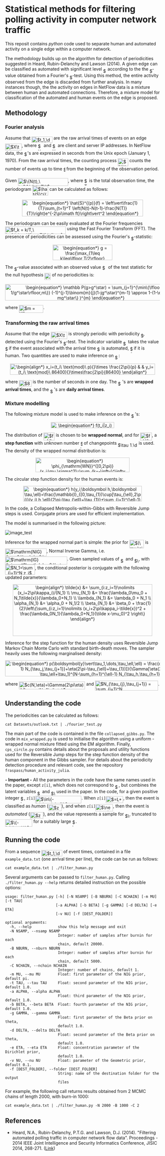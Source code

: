 # Statistical methods for filtering polling activity in computer network traffic

This reposit contains *python* code used to separate human and automated activity on a single edge within a computer network. 

The methodology builds up on the algorithm for detection of periodicities suggested in Heard, Rubin-Delanchy and Lawson (2014). A given edge can be classified as automated with significant level <img alt="$\alpha$" src="svgs/c745b9b57c145ec5577b82542b2df546.svg" align="middle" width="10.5765pt" height="14.15535pt"/> according to the the <img alt="$p$" src="svgs/2ec6e630f199f589a2402fdf3e0289d5.svg" align="middle" width="8.270625pt" height="14.15535pt"/>-value obtained from a Fourier's <img alt="$g$" src="svgs/3cf4fbd05970446973fc3d9fa3fe3c41.svg" align="middle" width="8.43051pt" height="14.15535pt"/>-test. Using this method, the entire activity observed from the edge is discarded from further analysis. In many instances though, the the activity on edges in NetFlow data is a mixture between human and automated connections. Therefore, a mixture model for classification of the automated and human events on the edge is proposed. 

## Methodology

### Fourier analysis

Assume that <img alt="$t_1,\dots,t_N$" src="svgs/e2c473b0627500251619ee3222b5f1ba.svg" align="middle" width="67.4223pt" height="20.22207pt"/> are the raw arrival times of events on an edge <img alt="$X\to Y$" src="svgs/0fa0326f423a749421f358bd1d3a1653.svg" align="middle" width="53.675655pt" height="22.46574pt"/>, where <img alt="$X$" src="svgs/cbfb1b2a33b28eab8a3e59464768e810.svg" align="middle" width="14.90874pt" height="22.46574pt"/> and <img alt="$Y$" src="svgs/91aac9730317276af725abd8cef04ca9.svg" align="middle" width="13.19637pt" height="22.46574pt"/> are client and server IP addresses. In NetFlow data, the <img alt="$t_i$" src="svgs/02ab12d0013b89c8edc7f0f2662fa7a9.svg" align="middle" width="10.58706pt" height="20.22207pt"/>'s are expressed in seconds from the Unix epoch (January 1, 1970). From the raw arrival times, the counting process <img alt="$N(t)$" src="svgs/bc26136196e30407c1303ffbe073b500.svg" align="middle" width="33.7214988pt" height="24.657534pt"/> counts the number of events up to time <img alt="$t$" src="svgs/4f4f4e395762a3af4575de74c019ebb5.svg" align="middle" width="5.93609775pt" height="20.2218027pt"/> from the beginning of the observation period. 

Given <img alt="$\{N(t),\ t=0,1,\dots,T\}$" src="svgs/de3e1f364fdb63b83b40dccd545f87da.svg" align="middle" width="162.9620025pt" height="24.657534pt"/>, where <img alt="$T$" src="svgs/2f118ee06d05f3c2d98361d9c30e38ce.svg" align="middle" width="11.88931425pt" height="22.4657235pt"/> is the total observation time, the periodogram <img alt="$\hat{S}^{(p)}(f)$" src="svgs/ec6220dd5b1b0b041c2cef5a4282e12f.svg" align="middle" width="51.5026083pt" height="31.1415357pt"/> can be calculated as follows:
<p align="center"><img alt="\begin{equation*}&#10;\hat{S}^{(p)}(f) = \left\vert\frac{1}{T}\sum_{t=1}^T \left(N(t)-N(t-1)-\frac{N(T)}{T}\right)e^{-2\pi\imath ft}\right\vert^2&#10;\end{equation*}" src="svgs/82d1c12d422abbbaf8fe5b36692b4478.svg" align="middle" width="393.1414047pt" height="53.95471455pt"/></p>

The periodogram can be easily evaluated at the Fourier frequencies <img alt="$f_k = k/T,\ k=0,\dots,\lfloor T/2 \rfloor$" src="svgs/3b3c77a3ac66bae7c20ee3ae896d4007.svg" align="middle" width="197.3341491pt" height="24.657534pt"/> using the Fast Fourier Transform (FFT). The presence of periodicities can be assessed using the Fourier's <img alt="$g$" src="svgs/3cf4fbd05970446973fc3d9fa3fe3c41.svg" align="middle" width="8.43051pt" height="14.15535pt"/>-statistic:
<p align="center"><img alt="\begin{equation*}&#10;g = \frac{\max_{1\leq k\leq\lfloor T/2\rfloor} \hat{S}^{(p)}(f_k)}{\sum_{1\leq k\leq\lfloor T/2\rfloor} \hat{S}^{(p)}(f_k)}&#10;\end{equation*}" src="svgs/7610c527b41a3ca4260038f78e3cced2.svg" align="middle" width="193.18586925pt" height="49.3970961pt"/></p>

The <img alt="$p$" src="svgs/2ec6e630f199f589a2402fdf3e0289d5.svg" align="middle" width="8.270625pt" height="14.15535pt"/>-value associated with an observed value <img alt="$g^\star$" src="svgs/edd8e1b4a643e8dd7ef5f1c2b1cbdc59.svg" align="middle" width="15.1655526pt" height="22.638462pt"/> of the test statistic for the null hypothesis <img alt="$H_0$" src="svgs/30074edb23bec8e7c47c584ff885e5b5.svg" align="middle" width="20.21695005pt" height="22.4657235pt"/> of no periodicities is:
<p align="center"><img alt="\begin{equation*}&#10;\mathbb P(g&gt;g^\star) = \sum_{j=1}^{\min\{\lfloor 1/g^\star\rfloor,m\}} (-1)^{j-1}\binom{m}{j}(1-jg^\star)^{m-1} \approx 1-(1-\exp\{-mg^\star\} )^{m}&#10;\end{equation*}" src="svgs/a4d956ecfb6d2cf7f2cb0f06710456ad.svg" align="middle" width="558.9765555pt" height="52.38100065pt"/></p>

where <img alt="$m = \lfloor T/2\rfloor$" src="svgs/e08b72ddd2f1f1f6611e392a2f496078.svg" align="middle" width="78.8337363pt" height="24.657534pt"/>.

### Transforming the raw arrival times

Assume that the edge <img alt="$X\to Y$" src="svgs/0fa0326f423a749421f358bd1d3a1653.svg" align="middle" width="53.675655pt" height="22.46574pt"/> is strongly periodic with periodicity <img alt="$p$" src="svgs/2ec6e630f199f589a2402fdf3e0289d5.svg" align="middle" width="8.270625pt" height="14.15535pt"/>, detected using the Fourier's <img alt="$g$" src="svgs/3cf4fbd05970446973fc3d9fa3fe3c41.svg" align="middle" width="8.43051pt" height="14.15535pt"/>-test. The indicator variable <img alt="$z_i$" src="svgs/6af8e9329c416994c3690752bde99a7d.svg" align="middle" width="12.295635pt" height="14.15535pt"/> takes the value <img alt="$1$" src="svgs/034d0a6be0424bffe9a6e7ac9236c0f5.svg" align="middle" width="8.219277pt" height="21.18732pt"/> if the event associated with the arrival time <img alt="$t_i$" src="svgs/02ab12d0013b89c8edc7f0f2662fa7a9.svg" align="middle" width="10.58706pt" height="20.22207pt"/> is automated, <img alt="$0$" src="svgs/29632a9bf827ce0200454dd32fc3be82.svg" align="middle" width="8.219277pt" height="21.18732pt"/> if it is human. Two quantities are used to make inference on <img alt="$z_i$" src="svgs/6af8e9329c416994c3690752bde99a7d.svg" align="middle" width="12.295635pt" height="14.15535pt"/>:

<p align="center"><img alt="\begin{align*}&#10;x_i=(t_i\ \text{mod}\ p){}\times \frac{2\pi}{p} &amp; &amp; y_i=(t_i\ \text{mod}\ 86400){}\times\frac{2\pi}{86400}&#10;\end{align*}" src="svgs/d4ed676d0d5d70216ae80838ba5eb5f9.svg" align="middle" width="472.9659pt" height="36.18648pt"/></p>

where <img alt="$86400$" src="svgs/4bda6e2d17a6dd8e156052e83dde1de1.svg" align="middle" width="41.096055pt" height="21.18732pt"/> is the number of seconds in one day. The <img alt="$x_i$" src="svgs/9fc20fb1d3825674c6a279cb0d5ca636.svg" align="middle" width="14.045955pt" height="14.15535pt"/>'s are **wrapped arrival times**, and the <img alt="$y_i$" src="svgs/2b442e3e088d1b744730822d18e7aa21.svg" align="middle" width="12.710445pt" height="14.15535pt"/>'s are **daily arrival times**. 

### Mixture modelling

The following mixture model is used to make inference on the <img alt="$z_i$" src="svgs/6af8e9329c416994c3690752bde99a7d.svg" align="middle" width="12.295635pt" height="14.15535pt"/>'s:
<p align="center"><img alt="\begin{equation*}&#10;f(t_i|z_i) \propto f_A(x_i)^{z_i} f_H(y_i)^{1-z_i} &#10;\end{equation*}" src="svgs/40d4c0eac68b1ecd5ef441f523b878f4.svg" align="middle" width="206.65755pt" height="18.31236pt"/></p>

The distribution of <img alt="$f_A(\cdot)$" src="svgs/a5db2864f408f1246504f17cd9c63105.svg" align="middle" width="36.107445pt" height="24.6576pt"/> is chosen to be **wrapped normal**, and for <img alt="$f_H(\cdot)$" src="svgs/04a94bf0af1c46c432a53d344a452748.svg" align="middle" width="37.86783pt" height="24.6576pt"/>, a **step function** with unknown number <img alt="$\ell$" src="svgs/d30a65b936d8007addc9c789d5a7ae49.svg" align="middle" width="6.8494305pt" height="22.83138pt"/> of changepoints <img alt="$\tau_1,\dots,\tau_\ell$" src="svgs/61cc5c68794cf7506b09230dec69d5d2.svg" align="middle" width="63.77844pt" height="14.15535pt"/> is used. The density of the wrapped normal distribution is:
<p align="center"><img alt="\begin{equation*}&#10;\phi_{\mathrm{WN}}^{[0,2\pi)}(x_i;\mu,\sigma^2)=\sum_{k=-\infty}^\infty \phi(x_i+2\pi k;\mu, \sigma^2)&#10;\end{equation*}" src="svgs/4af4609163620931f8786c5e77f96051.svg" align="middle" width="306.17235pt" height="46.644015pt"/></p>
The circular step function density for the human events is:
<p align="center"><img alt="\begin{equation*}&#10;h(y_i;\boldsymbol h,\boldsymbol \tau,\ell)=\frac{\mathbb{I}_{[0,\tau_{1})\cup[\tau_{\ell},2\pi)}(y_i) h_\ell}{2\pi-\tau_{\ell}+\tau_{1}}+\sum_{j=1}^{\ell-1} \frac{\mathbb{I}_{[\tau_{j},\tau_{j+1})}(y) h_j}{\tau_{j+1}-\tau_{j}}&#10;\end{equation*}" src="svgs/4a841a7d61dae1512379e53401223cbd.svg" align="middle" width="386.16105pt" height="50.171385pt"/></p>

In the code, a Collapsed Metropolis-within-Gibbs with Reversible Jump steps is used. Conjugate priors are used for efficient implementation.

The model is summarised in the following picture:

![image_test](images/model_graphical.png)

Inference for the wrapped normal part is simple: the prior for <img alt="$(\mu,\sigma^2)$" src="svgs/9d11042b56fedc8436e0a185245a816f.svg" align="middle" width="47.35368pt" height="26.76201pt"/> is <img alt="$\mathrm{NIG}(\mu_0,\lambda_0,\alpha_0,\beta_0)$" src="svgs/4b7a504322031c7e23764e9b32eec8b3.svg" align="middle" width="134.673pt" height="24.6576pt"/>, Normal Inverse Gamma, i.e. <img alt="$\mathrm{IG}(\sigma^2\vert\alpha_0,\beta_0) \mathbb{N}(\mu\vert\mu_0,\sigma^2/\lambda_0)$" src="svgs/3df9d5c3fa64b9b6c933e846656f2353.svg" align="middle" width="201.667455pt" height="26.76201pt"/>. Given sampled values of <img alt="$z_i$" src="svgs/6af8e9329c416994c3690752bde99a7d.svg" align="middle" width="12.295635pt" height="14.15535pt"/> and <img alt="$\kappa_i$" src="svgs/061e7c3be0101eabfbaa013fe337ba95.svg" align="middle" width="14.12202pt" height="14.15535pt"/>, with <img alt="$N_1=\sum_{i=1}^N z_i$" src="svgs/0aea3200024b1acf230a433179a7b699.svg" align="middle" width="97.0035pt" height="32.25618pt"/>,  the conditional posterior is conjugate with the following updated parameters:
<p align="center"><img alt="\begin{align*}&#10;\tilde{x} &amp;= \sum_{i:z_i=1}\nolimits (x_i+2\pi\kappa_i)/{N_1} \\&#10;\mu_{N_1} &amp;= \frac{\lambda_0\mu_0 + N_1\tilde{x}}{\lambda_0+N_1} \\&#10;\lambda_{N_1} &amp;= \lambda_0 + N_1 \\&#10;\alpha_{N_1} &amp;= \alpha_0 + N_1/2 \\&#10;\beta_{N_1} &amp;= \beta_0 + \frac{1}{2}\left\{\sum_{i:z_i=1}\nolimits (x_i+2\pi\kappa_i-\tilde{x})^2 + \frac{\lambda_0N_1}{\lambda_0+N_1}(\tilde x-\mu_0)^2 \right\}&#10;\end{align*}" src="svgs/d3511bd74e42e7b2b9e95f808fdf8fe7.svg" align="middle" width="453.8061pt" height="168.6069pt"/></p>

Inference for the step function for the human density uses Reversible Jump Markov Chain Monte Carlo with standard birth-death moves. The sampler heavily uses the following marginalised density:
<p align="center"><img alt="\begin{equation*}&#10;p(\boldsymbol{y}\vert\tau_1,\dots,\tau_\ell,\ell) = \frac{c(N,\eta)\Gamma[N-\sum_{j=1}^{\ell-1} N_{\tau_j,\tau_{j+1}}+\eta(2\pi-\tau_{\ell}+\tau_{1})]}{\Gamma[\eta(2\pi-\tau_{\ell}+\tau_{1})](2\pi-\tau_\ell+\tau_1)^{N-\sum_{h=1}^{\ell-1} N_{\tau_h,\tau_{h+1}}}} \prod_{j=1}^{\ell-1}\frac{\Gamma[N_{\tau_j,\tau_{j+1}}+\eta(\tau_{j+1}-\tau_{j})]}{\Gamma[\eta(\tau_{j+1}-\tau_{j})](\tau_{j+1}-\tau_j)^{N_{\tau_j,\tau_{j+1}}}}  &#10;\end{equation*}" src="svgs/be4658518c4d2e5c18e41f5eb01d6d4d.svg" align="middle" width="750.3078pt" height="51.46812pt"/></p>

where <img alt="$c(N,\eta)=\Gamma(2\pi\eta)/\Gamma(N+2\pi\eta)$" src="svgs/28ff91fb7571bd737f919050404240bd.svg" align="middle" width="215.253555pt" height="24.6576pt"/> and <img alt="$N_{\tau_{j},\tau_{j+1}} = \sum_{i=1}^N \mathbb{I}_{[\tau_{j},\tau_{j+1})}(y_i)$" src="svgs/787f83b9ff8c6a507c6aa738f41f1d97.svg" align="middle" width="205.251255pt" height="32.25618pt"/>. 

## Understanding the code

The periodicities can be calculated as follows:
```
cat Datasets/outlook.txt | ./fourier_test.py
```

The main part of the code is contained in the file `collapsed_gibbs.py`. The code in `mix_wrapped.py` is used to initialise the algorithm using a uniform - wrapped normal mixture fitted using the EM algorithm. Finally, `cps_circle.py` contains details about the proposals and utility functions used for the Reversible Jump steps for the step function density of the human component in the Gibbs sampler. For details about the periodicity detection procedure and relevant code, see the repository `fraspass/human_activity_julia`.

**- Important -** All the parameters in the code have the same names used in the paper, except `z[i]`, which does not correspond to <img alt="$z_i$" src="svgs/6af8e9329c416994c3690752bde99a7d.svg" align="middle" width="12.295635pt" height="14.15535pt"/>, but combines the latent variables <img alt="$z_i$" src="svgs/6af8e9329c416994c3690752bde99a7d.svg" align="middle" width="12.295635pt" height="14.15535pt"/> and <img alt="$\kappa_i$" src="svgs/061e7c3be0101eabfbaa013fe337ba95.svg" align="middle" width="14.12202pt" height="14.15535pt"/> used in the paper. In the code, for a given positive integer <img alt="$L$" src="svgs/ddcb483302ed36a59286424aa5e0be17.svg" align="middle" width="11.18733pt" height="22.46574pt"/>, `z[i]`<img alt="$\in\{-L,\dots,L,L+1\}$" src="svgs/54d41642682aacb167fcee29439be9e2.svg" align="middle" width="150.456405pt" height="24.6576pt"/>. When `z[i]`<img alt="$=L+1$" src="svgs/e2e5e2fce3793186cee0c21e2c25bdbb.svg" align="middle" width="56.849265pt" height="22.46574pt"/>, then the event is classified as *human* (<img alt="$z_i=0$" src="svgs/ebc835e29cd47503f744073a06507e62.svg" align="middle" width="43.25442pt" height="21.18732pt"/>), and when `z[i]`<img alt="$\neq L+1$" src="svgs/a9470acfe48181b1808e6259e2da97b7.svg" align="middle" width="56.849265pt" height="22.83138pt"/>, then the event is *automated* (<img alt="$z_i=1$" src="svgs/828ee044f61b3e43491ac27de061a056.svg" align="middle" width="43.25442pt" height="21.18732pt"/>), and the value represents a sample for <img alt="$\kappa_i$" src="svgs/061e7c3be0101eabfbaa013fe337ba95.svg" align="middle" width="14.12202pt" height="14.15535pt"/>, truncated to <img alt="$\{-L,\dots,L\}$" src="svgs/e6273ada5689f427d225a0cef5436d30.svg" align="middle" width="88.12782pt" height="24.6576pt"/> for a suitably large <img alt="$L$" src="svgs/ddcb483302ed36a59286424aa5e0be17.svg" align="middle" width="11.18733pt" height="22.46574pt"/>. 

## Running the code

From a sequence <img alt="$t_1,\dots,t_N$" src="svgs/e2c473b0627500251619ee3222b5f1ba.svg" align="middle" width="67.4223pt" height="20.22207pt"/> of event times, contained in a file `example_data.txt` (one arrival time per line), the code can be run as follows:
```
cat example_data.txt | ./filter_human.py
```

Several arguments can be passed to `filter_human.py`. Calling `./filter_human.py --help` returns detailed instruction on the possible options:
```
usage: filter_human.py [-h] [-N NSAMP] [-B NBURN] [-C NCHAIN] [-m MU] [-t TAU]
                       [-a ALPHA] [-b BETA] [-g GAMMA] [-d DELTA] [-e ETA]
                       [-v NU] [-f [DEST_FOLDER]]

optional arguments:
  -h, --help            show this help message and exit
  -N NSAMP, --nsamp NSAMP
                        Integer: number of samples after burnin for each
                        chain, default 20000.
  -B NBURN, --nburn NBURN
                        Integer: number of samples after burnin for each
                        chain, default 5000.
  -C NCHAIN, --nchain NCHAIN
                        Integer: number of chains, default 1.
  -m MU, --mu MU        Float: first parameter of the NIG prior, default pi.
  -t TAU, --tau TAU     Float: second parameter of the NIG prior, default 1.0.
  -a ALPHA, --alpha ALPHA
                        Float: third parameter of the NIG prior, default 1.0.
  -b BETA, --beta BETA  Float: fourth parameter of the NIG prior, default 1.0.
  -g GAMMA, --gamma GAMMA
                        Float: first parameter of the Beta prior on theta,
                        default 1.0.
  -d DELTA, --delta DELTA
                        Float: second parameter of the Beta prior on theta,
                        default 1.0.
  -e ETA, --eta ETA     Float: concentration parameter of the Dirichlet prior,
                        default 1.0.
  -v NU, --nu NU        Float: parameter of the Geometric prior, default 0.1.
  -f [DEST_FOLDER], --folder [DEST_FOLDER]
                        String: name of the destination folder for the output
                        files
```

For example, the following call returns results obtained from 2 MCMC chains of length 2000, with burn-in 1000:
```
cat example_data.txt | ./filter_human.py -N 2000 -B 1000 -C 2
```

## References

* Heard, N.A., Rubin-Delanchy, P.T.G. and Lawson, D.J. (2014). "Filtering automated polling traffic in computer network flow data". Proceedings - 2014 IEEE Joint Intelligence and Security Informatics Conference, JISIC 2014, 268-271. ([Link](https://ieeexplore.ieee.org/document/6975589/))
